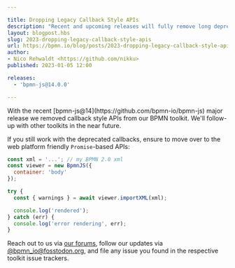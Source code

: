 ```yaml
---

title: Dropping Legacy Callback Style APIs
description: "Recent and upcoming releases will fully remove long deprecated callback style APIs for our BPMN and DMN toolkits."
layout: blogpost.hbs
slug: 2023-dropping-legacy-callback-style-apis
url: https://bpmn.io/blog/posts/2023-dropping-legacy-callback-style-apis.html
author:
- Nico Rehwaldt <https://github.com/nikku>
published: 2023-01-05 12:00

releases:
  - 'bpmn-js@14.0.0'

---
```


<p class="introduction">
  With the recent [bpmn-js@14](https://github.com/bpmn-io/bpmn-js) major release we removed callback style APIs from our BPMN toolkit. We'll follow-up with other toolkits in the near future.
</p>

<!-- continue -->

If you still work with the deprecated callbacks, ensure to move over to the web platform friendly `Promise`-based APIs:

```javascript
const xml = '...'; // my BPMN 2.0 xml
const viewer = new BpmnJS({
  container: 'body'
});

try {
  const { warnings } = await viewer.importXML(xml);

  console.log('rendered');
} catch (err) {
  console.log('error rendering', err);
}
```

Reach out to us via [our forums](https://forum.bpmn.io/), follow our updates via [@bpmn_io@fosstodon.org](https://fosstodon.org/@bpmn_io), and file any issue you found in the respective toolkit issue trackers.

